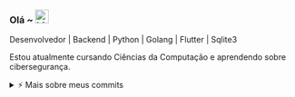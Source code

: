 ### Olá ~ <img src="https://user-images.githubusercontent.com/1303154/88677602-1635ba80-d120-11ea-84d8-d263ba5fc3c0.gif" width="24px" alt="hi">

Desenvolvedor | Backend | Python | Golang | Flutter | Sqlite3

Estou atualmente cursando Ciências da Computação e aprendendo sobre cibersegurança.

<details>
<summary>⚡️ Mais sobre meus commits</summary>
<br />

![Top Langs](https://github-readme-stats.vercel.app/api/top-langs/?username=DevMiiguel&layout=compact&hide=css,html)

![DevMiiguel's github stats](https://github-readme-stats.vercel.app/api?username=DevMiiguel&count_private=true&show_icons=true&theme=onedark)

</details>
